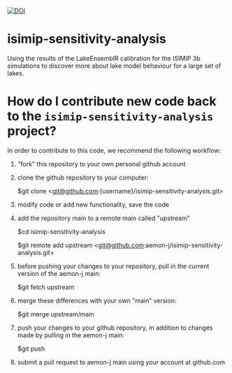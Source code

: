[![DOI](https://zenodo.org/badge/652652779.svg)](https://zenodo.org/doi/10.5281/zenodo.13150422)
# isimip-sensitivity-analysis
Using the results of the LakeEnsemblR calibration for the ISIMIP 3b simulations to discover more about lake model behaviour for a large set of lakes.

How do I contribute new code back to the `isimip-sensitivity-analysis` project?
==========================================================

In order to contribute to this code, we recommend the following workflow:

1.  "fork" this repository to your own personal github account

2.  clone the github repository to your computer:

    $git clone <git@github.com:{username}/isimip-sensitivity-analysis.git>

3.  modify code or add new functionality, save the code

4.  add the repository main to a remote main called "upstream"

    $cd isimip-sensitivity-analysis

    $git remote add upstream <git@github.com:aemon-j/isimip-sensitivity-analysis.git>

5.  before pushing your changes to your repository, pull in the current version of the aemon-j main:

    $git fetch upstream

6.  merge these differences with your own "main" version:

    $git merge upstream/main

7.  push your changes to your github repository, in addition to changes made by pulling in the aemon-j main:

    $git push

8.  submit a pull request to aemon-j main using your account at github.com
